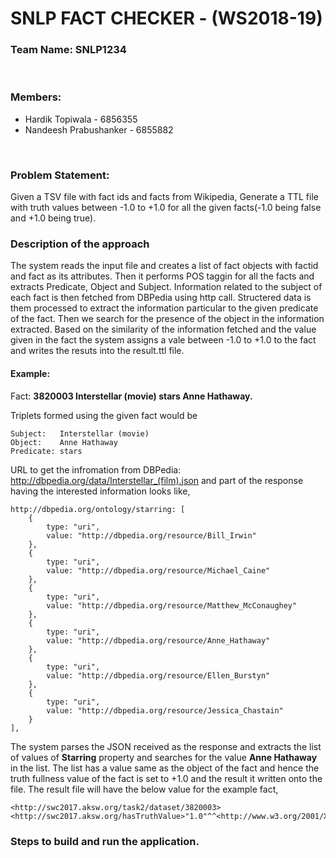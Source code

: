 # SNLP FACT CHECKER - (WS2018-19)

### Team Name: SNLP1234
<br/>

### Members:

* Hardik Topiwala - 6856355
* Nandeesh Prabushanker - 6855882
<br/>

### Problem Statement:

   Given a TSV file with fact ids and facts from Wikipedia, Generate a TTL file with truth values between -1.0 to +1.0 for all the given facts(-1.0 being false and +1.0 being true).
<br/>

### Description of the approach

The system reads the input file and creates a list of fact objects with factid and fact as its attributes. Then it performs POS taggin for all the facts and extracts Predicate, Object and Subject. Information related to the subject of each fact is then fetched from DBPedia using http call. Structered data is them processed to extract the information particular to the given predicate of the fact. Then we search for the presence of the object in the information extracted. Based on the similarity of the information fetched and the value given in the fact the system assigns a vale between -1.0 to +1.0 to the fact and writes the resuts into the result.ttl file.

#### Example:

Fact: **3820003	Interstellar (movie) stars Anne Hathaway.**

Triplets formed using the given fact would be
```
Subject:   Interstellar (movie)
Object:    Anne Hathaway
Predicate: stars
```

URL to get the infromation from DBPedia: http://dbpedia.org/data/Interstellar_(film).json and part of the response having the interested information looks like,

```
http://dbpedia.org/ontology/starring: [
	{
		type: "uri",
		value: "http://dbpedia.org/resource/Bill_Irwin"
	},
	{
		type: "uri",
		value: "http://dbpedia.org/resource/Michael_Caine"
	},
	{
		type: "uri",
		value: "http://dbpedia.org/resource/Matthew_McConaughey"
	},
	{
		type: "uri",
		value: "http://dbpedia.org/resource/Anne_Hathaway"
	},
	{
		type: "uri",
		value: "http://dbpedia.org/resource/Ellen_Burstyn"
	},
	{
		type: "uri",
		value: "http://dbpedia.org/resource/Jessica_Chastain"
	}
],
```

The system parses the JSON received as the response and extracts the list of values of **Starring** property and searches for the value **Anne Hathaway** in the list. The list has a value same as the object of the fact and hence the truth fullness value of the fact is set to +1.0 and the result it written onto the file. The result file will have the below value for the example fact,

```
<http://swc2017.aksw.org/task2/dataset/3820003><http://swc2017.aksw.org/hasTruthValue>"1.0"^^<http://www.w3.org/2001/XMLSchema#double>.
```

### Steps to build and run the application.
